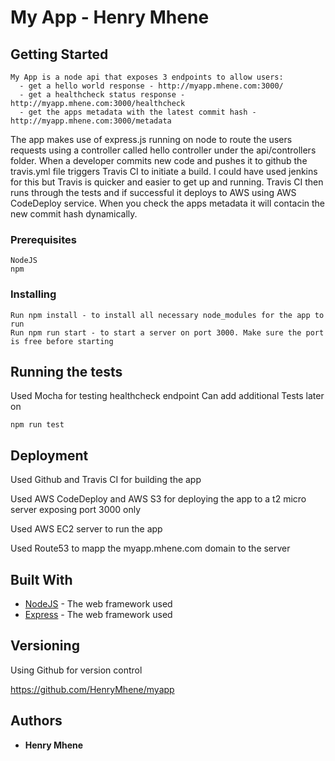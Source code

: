 # My App - Henry Mhene

## Getting Started
```
My App is a node api that exposes 3 endpoints to allow users:
  - get a hello world response - http://myapp.mhene.com:3000/
  - get a healthcheck status response - http://myapp.mhene.com:3000/healthcheck
  - get the apps metadata with the latest commit hash - http://myapp.mhene.com:3000/metadata
```
The app makes use of express.js running on node to route the users requests using a controller called hello controller under the api/controllers folder. When a developer commits new code and pushes it to github the travis.yml file triggers Travis CI to initiate a build. I could have used jenkins for this but Travis is quicker and easier to get up and running. Travis CI then runs through the tests and if successful it deploys to AWS using AWS CodeDeploy service. When you check the apps metadata it will contacin the new commit hash dynamically.


### Prerequisites

```
NodeJS
npm
```

### Installing
```
Run npm install - to install all necessary node_modules for the app to run
Run npm run start - to start a server on port 3000. Make sure the port is free before starting
```
## Running the tests

Used Mocha for testing healthcheck endpoint
Can add additional Tests later on
```
npm run test
```

## Deployment

Used Github and Travis CI for building the app 

Used AWS CodeDeploy and AWS S3 for deploying the app to a t2 micro server exposing port 3000 only

Used AWS EC2 server to run the app

Used Route53 to mapp the myapp.mhene.com domain to the server

## Built With

* [NodeJS](https://nodejs.org/en/) - The web framework used
* [Express](https://expressjs.com/) - The web framework used

## Versioning

Using Github for version control

https://github.com/HenryMhene/myapp

## Authors

* **Henry Mhene**


